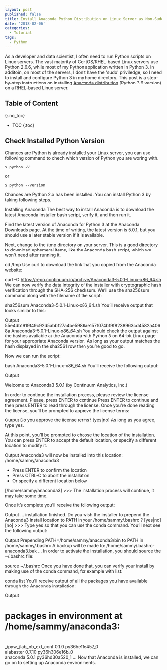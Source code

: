 ```yaml
---
layout: post
published: false
title: Install Anaconda Python Distribution on Linux Server as Non-Sudo User
date: '2018-02-06'
categories:
  - Tutorial
tags:
  - Python
---
```


As a developer and data scientist, I often need to run Python scripts on Linux servers. The vast majority of CentOS/RHEL-based Linux servers use Python 2.6.6, while most of my Python application written in Python 3. In additoin, on most of the servers, I don't have the 'sudo' priviledge, so I need to install and configure Python 3 in my home directory. This post is a step-by-step instructions on installing [Anaconda distribution](https://docs.anaconda.com/) (Python 3.6 version) on a RHEL-based Linux server.

## Table of Content
{:.no_toc}

* TOC
{:toc}

## Check Installed Python Version
Chances are Python is already installed your Linux server, you can use following command to chech which version of Python you are woring with. 

```
$ python -V
```
or
```
$ python --version
```
Chances are Python 2.x has been installed. You can install Python 3 by taking following steps.


Installing Anaconda
The best way to install Anaconda is to download the latest Anaconda installer bash script, verify it, and then run it.

Find the latest version of Anaconda for Python 3 at the Anaconda Downloads page. At the time of writing, the latest version is 5.0.1, but you should use a later stable version if it is available.

Next, change to the /tmp directory on your server. This is a good directory to download ephemeral items, like the Anaconda bash script, which we won't need after running it.

cd /tmp
Use curl to download the link that you copied from the Anaconda website:

curl -O https://repo.continuum.io/archive/Anaconda3-5.0.1-Linux-x86_64.sh
We can now verify the data integrity of the installer with cryptographic hash verification through the SHA-256 checksum. We’ll use the sha256sum command along with the filename of the script:

sha256sum Anaconda3-5.0.1-Linux-x86_64.sh
You’ll receive output that looks similar to this:

Output
55e4db1919f49c92d5abbf27a4be5986ae157f074bf9f8238963cd4582a4068a  Anaconda3-5.0.1-Linux-x86_64.sh
You should check the output against the hashes available at the Anaconda with Python 3 on 64-bit Linux page for your appropriate Anaconda version. As long as your output matches the hash displayed in the sha2561 row then you’re good to go.

Now we can run the script:

bash Anaconda3-5.0.1-Linux-x86_64.sh
You’ll receive the following output:

Output

Welcome to Anaconda3 5.0.1 (by Continuum Analytics, Inc.)

In order to continue the installation process, please review the license
agreement.
Please, press ENTER to continue
Press ENTER to continue and then press ENTER to read through the license. Once you’re done reading the license, you’ll be prompted to approve the license terms:

Output
Do you approve the license terms? [yes|no]
As long as you agree, type yes.

At this point, you’ll be prompted to choose the location of the installation. You can press ENTER to accept the default location, or specify a different location to modify it.

Output
Anaconda3 will now be installed into this location:
/home/sammy/anaconda3

  - Press ENTER to confirm the location
  - Press CTRL-C to abort the installation
  - Or specify a different location below

[/home/sammy/anaconda3] >>> 
The installation process will continue, it may take some time.

Once it’s complete you’ll receive the following output:

Output
...
installation finished.
Do you wish the installer to prepend the Anaconda3 install location
to PATH in your /home/sammy/.bashrc ? [yes|no]
[no] >>> 
Type yes so that you can use the conda command. You’ll next see the following output:

Output
Prepending PATH=/home/sammy/anaconda3/bin to PATH in /home/sammy/.bashrc
A backup will be made to: /home/sammy/.bashrc-anaconda3.bak
...
In order to activate the installation, you should source the ~/.bashrc file:

source ~/.bashrc
Once you have done that, you can verify your install by making use of the conda command, for example with list:

conda list
You’ll receive output of all the packages you have available through the Anaconda installation:

Output
# packages in environment at /home/sammy/anaconda3:
#
_ipyw_jlab_nb_ext_conf    0.1.0            py36he11e457_0  
alabaster                 0.7.10           py36h306e16b_0  
anaconda                  5.0.1            py36hd30a520_1
...
Now that Anaconda is installed, we can go on to setting up Anaconda environments.

